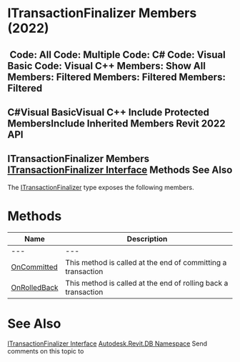 # ITransactionFinalizer Members (2022)

﻿
 Code: All Code: Multiple Code: C# Code: Visual Basic Code: Visual C++  Members: Show All Members: Filtered Members: Filtered Members: Filtered   
---  
C#Visual BasicVisual C++
Include Protected MembersInclude Inherited Members
Revit 2022 API  
---  
ITransactionFinalizer Members  
[ITransactionFinalizer Interface](e11d1d5a-00dc-a13f-55b5-4e2fc679f591.md "ITransactionFinalizer Interface") Methods See Also  
---  
The [ITransactionFinalizer](e11d1d5a-00dc-a13f-55b5-4e2fc679f591.md "ITransactionFinalizer Interface") type exposes the following members.
# Methods
| Name | Description |
| --- | --- |
| --- | --- | --- |
| [OnCommitted](6ab3e635-5912-5aa2-09e0-1eb3c0dc54bc.md "OnCommitted Method") | This method is called at the end of committing a transaction |
| [OnRolledBack](8c12024d-2de2-ad2b-d3e0-14a1d79bbdcb.md "OnRolledBack Method") | This method is called at the end of rolling back a transaction |

# See Also
[ITransactionFinalizer Interface](e11d1d5a-00dc-a13f-55b5-4e2fc679f591.md "ITransactionFinalizer Interface")
[Autodesk.Revit.DB Namespace](87546ba7-461b-c646-cbb1-2cb8f5bff8b2.md "Autodesk.Revit.DB Namespace")
Send comments on this topic to 